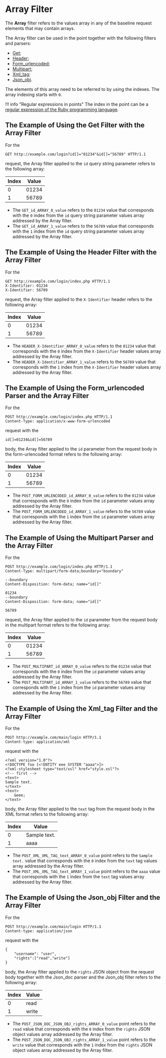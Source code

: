 [link-ruby]:        http://ruby-doc.org/core-2.6.1/doc/regexp_rdoc.html

[anchor1]:      #the-example-of-using-the-get-filter-with-the-array-filter
[anchor2]:      #the-example-of-using-the-header-filter-with-the-array-filter
[anchor3]:      #the-example-of-using-the-form_urlencoded-parser-and-the-array-filter
[anchor4]:      #the-example-of-using-the-multipart-parser-and-the-array-filter
[anchor5]:      #the-example-of-using-the-xml_tag-filter-and-the-array-filter
[anchor6]:      #the-example-of-using-the-json_obj-filter-and-the-array-filter


# Array Filter

The **Array** filter refers to the values array in any of the baseline request elements that may contain arrays.

The Array filter can be used in the point together with the following filters and parsers:
* [Get][anchor1];
* [Header][anchor2];
* [Form_urlencoded][anchor3];
* [Multipart][anchor4];
* [Xml_tag][anchor5];
* [Json_obj][anchor6].

The elements of this array need to be referred to by using the indexes. The array indexing starts with `0`.

!!! info "Regular expressions in points"
    The index in the point can be a [regular expression of the Ruby programming language][link-ruby].  

## The Example of Using the Get Filter with the Array Filter

For the

```
GET http://example.com/login?id[]="01234"&id[]="56789" HTTP/1.1
```

request, the Array filter applied to the `id` query string parameter refers to the following array:

| Index  | Value    |
|--------|----------|
| 0      | 01234    |
| 1      | 56789    |

* The `GET_id_ARRAY_0_value` refers to the `01234` value that corresponds with the `0` index from the `id` query string parameter values array addressed by the Array filter.
* The `GET_id_ARRAY_1_value` refers to the `56789` value that corresponds with the `1` index from the `id` query string parameter values array addressed by the Array filter.

## The Example of Using the Header Filter with the Array Filter

For the

```
GET http://example.com/login/index.php HTTP/1.1
X-Identifier: 01234
X-Identifier: 56789
```

request, the Array filter applied to the `X-Identifier` header refers to the following array:

| Index  | Value    |
|--------|----------|
| 0      | 01234    |
| 1      | 56789    |

* The `HEADER_X-Identifier_ARRAY_0_value` refers to the `01234` value that corresponds with the `0` index from the `X-Identifier` header values array addressed by the Array filter.
* The `HEADER_X-Identifier_ARRAY_1_value` refers to the `56789` value that corresponds with the `1` index from the `X-Identifier` header values array addressed by the Array filter.

## The Example of Using the Form_urlencoded Parser and the Array Filter

For the

```
POST http://example.com/login/index.php HTTP/1.1
Content-Type: application/x-www-form-urlencoded
```

request with the

```
id[]=01234&id[]=56789
```

body, the Array filter applied to the `id` parameter from the request body in the form-urlencoded format refers to the following array:

| Index  | Value    |
|--------|----------|
| 0      | 01234    |
| 1      | 56789    |

* The `POST_FORM_URLENCODED_id_ARRAY_0_value` refers to the `01234` value that corresponds with the `0` index from the `id` parameter values array addressed by the Array filter.
* The `POST_FORM_URLENCODED_id_ARRAY_1_value` refers to the `56789` value that corresponds with the `1` index from the `id` parameter values array addressed by the Array filter.

## The Example of Using the Multipart Parser and the Array Filter

For the

```
POST http://example.com/login/index.php HTTP/1.1
Content-Type: multipart/form-data;boundary="boundary" 

--boundary 
Content-Disposition: form-data; name="id[]" 

01234 
--boundary 
Content-Disposition: form-data; name="id[]"

56789
```

request, the Array filter applied to the `id` parameter from the request body in the multipart format refers to the following array:

| Index  | Value    |
|--------|----------|
| 0      | 01234    |
| 1      | 56789    |

* The `POST_MULTIPART_id_ARRAY_0_value` refers to the `01234` value that corresponds with the `0` index from the `id` parameter values array addressed by the Array filter.
* The `POST_MULTIPART_id_ARRAY_1_value` refers to the `56789` value that corresponds with the `1` index from the `id` parameter values array addressed by the Array filter.

## The Example of Using the Xml_tag Filter and the Array Filter

For the

```
POST http://example.com/main/login HTTP/1.1
Content-type: application/xml
```

request with the

```
<?xml version="1.0"?>
<!DOCTYPE foo [<!ENTITY eee SYSTEM "aaaa">]>
<?xml-stylesheet type="text/xsl" href="style.xsl"?>
<!-- first -->
<text>
Sample text.
</text>
<text>
    &eee;
</text>
```

body, the Array filter applied to the `text` tag from the request body in the XML format refers to the following array:

| Index  | Value        |
|--------|--------------|
| 0      | Sample text. |
| 1      | aaaa         |

* The `POST_XML_XML_TAG_text_ARRAY_0_value` point refers to the `Sample text.` value that corresponds with the `0` index from the `text` tag values array addressed by the Array filter.
* The `POST_XML_XML_TAG_text_ARRAY_1_value` point refers to the `aaaa` value that corresponds with the `1` index from the `text` tag values array addressed by the Array filter.

## The Example of Using the Json_obj Filter and the Array Filter

For the

```
POST http://example.com/main/login HTTP/1.1
Content-type: application/json
```

request with the

```
{
    "username": "user",
    "rights":["read","write"]
}
```

body, the Array filter applied to the `rights` JSON object from the request body together with the Json_doc parser and the Json_obj filter refers to the following array:

| Index  | Value    |
|--------|----------|
| 0      | read     |
| 1      | write    |

* The `POST_JSON_DOC_JSON_OBJ_rights_ARRAY_0_value` point refers to the `read` value that corresponds with the `0` index from the `rights` JSON object values array addressed by the Array
filter.
* The `POST_JSON_DOC_JSON_OBJ_rights_ARRAY_1_value` point refers to the `write` value that corresponds with the `1` index from the `rights` JSON object values array addressed by the Array filter.
